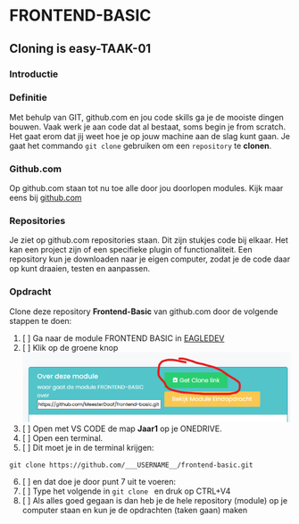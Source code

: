 # FRONTEND-BASIC

## Cloning is easy-TAAK-01

### Introductie

### Definitie

Met behulp van GIT, github.com en jou code skills ga je de mooiste dingen bouwen. Vaak werk je aan code dat al bestaat, soms begin je from scratch. Het gaat erom dat jij weet hoe je op jouw machine aan de slag kunt gaan. Je gaat het commando `git clone` gebruiken om een `repository` te __clonen__.

### Github.com

Op github.com staan tot nu toe alle door jou doorlopen modules. Kijk maar eens bij [github.com](https://github.com)

### Repositories

Je ziet op github.com repositories staan. Dit zijn stukjes code bij elkaar. Het kan een project zijn of een specifieke plugin of functionaliteit. 
Een repository kun je downloaden naar je eigen computer, zodat je de code daar op kunt draaien, testen en aanpassen. 

### Opdracht

Clone deze repository __Frontend-Basic__ van github.com door de volgende stappen te doen:

1. [ ] Ga naar de module FRONTEND BASIC in [EAGLEDEV](https://eagledev.nl)
2. [ ] Klik op de groene knop ![Groene knop](images/clone.png)
3. [ ] Open met VS CODE de map __Jaar1__ op je ONEDRIVE.
4. [ ] Open een terminal. 
5. [ ] Dit moet je in de terminal krijgen: 

```
git clone https://github.com/___USERNAME__/frontend-basic.git
```
6. [ ] en dat doe je door punt 7 uit te voeren:
7. [ ] Type het volgende in `git clone ` en druk op CTRL+V4
8. [ ] Als alles goed gegaan is dan heb je de hele repository (module) op je computer staan en kun je de opdrachten (taken gaan) maken


<!--- ------------ DIT COMMENTAAR LATEN STAAN AUB ------------
------------------ ------------------------------ ------------
------------------ eagle ref:42423387
------------------ ------------------------------ ------------
------------------ DIT COMMENTAAR LATEN STAAN AUB -------- -->